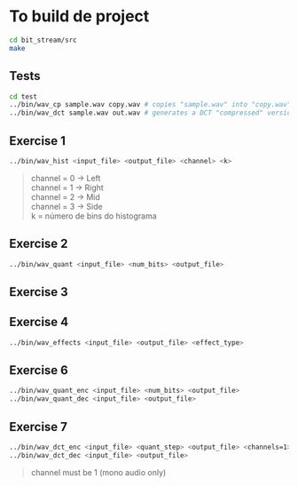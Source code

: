 # To build de project
```bash
cd bit_stream/src
make
```

## Tests
```bash
cd test
../bin/wav_cp sample.wav copy.wav # copies "sample.wav" into "copy.wav"
../bin/wav_dct sample.wav out.wav # generates a DCT "compressed" version
 ```
 
## Exercise 1 

```bash
../bin/wav_hist <input_file> <output_file> <channel> <k>
```
>channel = 0 → Left </br>
 channel = 1 → Right </br>
 channel = 2 → Mid </br>
 channel = 3 → Side </br>
 k = número de bins do histograma

## Exercise 2

```bash
../bin/wav_quant <input_file> <num_bits> <output_file>
```

## Exercise 3


## Exercise 4

```bash
../bin/wav_effects <input_file> <output_file> <effect_type>
```

## Exercise 6

```bash
../bin/wav_quant_enc <input_file> <num_bits> <output_file>
../bin/wav_quant_dec <input_file> <output_file>
```
## Exercise 7

```bash
../bin/wav_dct_enc <input_file> <quant_step> <output_file> <channels=1>
../bin/wav_dct_dec <input_file> <output_file>
```
>channel must be 1 (mono audio only)

